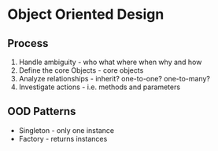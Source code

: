 # Object Oriented Design

## Process

1. Handle ambiguity - who what where when why and how
2. Define the core Objects - core objects
3. Analyze relationships - inherit? one-to-one? one-to-many?
4. Investigate actions - i.e. methods and parameters

## OOD Patterns

- Singleton - only one instance
- Factory - returns instances
